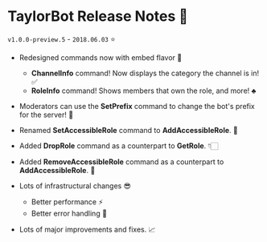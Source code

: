# TaylorBot Release Notes 📝
`v1.0.0-preview.5` - `2018.06.03` ⭐

- Redesigned commands now with embed flavor 🍧
    - **ChannelInfo** command! Now displays the category the channel is in! ✅
    - **RoleInfo** command! Shows members that own the role, and more! ♣

- Moderators can use the **SetPrefix** command to change the bot's prefix for the server! 🤖

- Renamed **SetAccessibleRole** command to **AddAccessibleRole**. 📝
- Added **DropRole** command as a counterpart to **GetRole**. 👇🏻
- Added **RemoveAccessibleRole** command as a counterpart to **AddAccessibleRole**. 🚫

- Lots of infrastructural changes 😎
    - Better performance ⚡
    - Better error handling 🐛

- Lots of major improvements and fixes. 📈